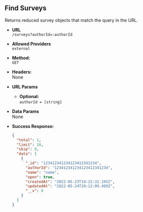 ## **Find Surveys**

Returns reduced survey objects that match the query in the URL.

- **URL**  
  `/surveys?authorId=:authorId`

- **Allowed Providers**  
  `external`

- **Method:**  
  `GET`

- **Headers:**  
  None

- **URL Params**

  - **Optional:**  
    `authorId = [string]`

- **Data Params**  
  None

- **Success Response:**
  ```json
  {
    "total": 1,
    "limit": 10,
    "skip": 0,
    "data": [
      {
        "_id": "123412341234123412341234",
        "authorId": "123412341234123412341234",
        "name": "name",
        "open": true,
        "createdAt": "2022-05-23T19:22:32.195Z",
        "updatedAt": "2022-05-24T20:12:09.489Z",
        "__v": 0
      }
    ]
  }
  ```
